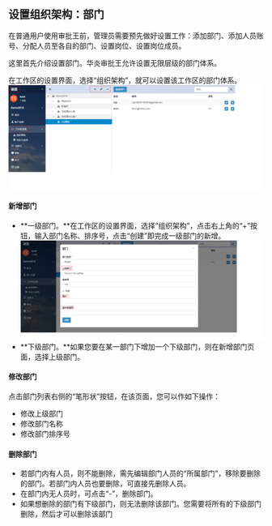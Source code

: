 ## 设置组织架构：部门

在普通用户使用审批王前，管理员需要预先做好设置工作：添加部门、添加人员账号、分配人员至各自的部门、设置岗位、设置岗位成员。

这里首先介绍设置部门。华炎审批王允许设置无限层级的部门体系。

在工作区的设置界面，选择“组织架构”，就可以设置该工作区的部门体系。
![](images/部门1.png)
#### 新增部门

- **一级部门。**在工作区的设置界面，选择“组织架构”，点击右上角的“+”按钮，输入部门名称、排序号，点击“创建”即完成一级部门的新增。
![](images/部门2.png)
- **下级部门。**如果您要在某一部门下增加一个下级部门，则在新增部门页面，选择上级部门。

#### 修改部门

点击部门列表右侧的“笔形状”按钮，在该页面，您可以作如下操作：

- 修改上级部门
- 修改部门名称
- 修改部门排序号

#### 删除部门

- 若部门内有人员，则不能删除，需先编辑部门人员的“所属部门”，移除要删除的部门。若部门内人员也要删除，可直接先删除人员。
- 在部门内无人员时，可点击“-”，删除部门。
- 如果想删除的部门有下级部门，则无法删除该部门。您需要将所有的下级部门删除，然后才可以删除该部门
